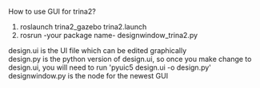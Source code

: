 How to use GUI for trina2?

1. roslaunch trina2_gazebo trina2.launch 
2. rosrun -your package name- designwindow_trina2.py

design.ui is the UI file which can be edited graphically  
design.py is the python version of design.ui, so once you make change to design.ui, you will need to run 'pyuic5 design.ui -o design.py'  
designwindow.py is the node for the newest GUI  



